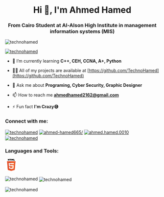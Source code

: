 <h1 align="center">Hi 👋, I'm Ahmed Hamed</h1>
<h3 align="center">From Cairo Student at Al-Alson High Institute in management information systems (MIS)</h3>

<p align="left"> <img src="https://komarev.com/ghpvc/?username=technohamed&label=Profile%20views&color=0e75b6&style=flat" alt="technohamed" /> </p>

<p align="left"> <a href="https://github.com/ryo-ma/github-profile-trophy"><img src="https://github-profile-trophy.vercel.app/?username=technohamed" alt="technohamed" /></a> </p>

- 🌱 I’m currently learning **C++, CEH, CCNA, A+, Python**

- 👨‍💻 All of my projects are available at [https://github.com/TechnoHamed](https://github.com/TechnoHamed)

- 💬 Ask me about **Programing, Cyber Security, Graphic Designer**

- 📫 How to reach me **ahmedhamed2162@gmail.com**

- ⚡ Fun fact **I'm Crazy😅**

<h3 align="left">Connect with me:</h3>
<p align="left">
<a href="https://codepen.io/technohamed" target="blank"><img align="center" src="https://raw.githubusercontent.com/rahuldkjain/github-profile-readme-generator/master/src/images/icons/Social/codepen.svg" alt="technohamed" height="30" width="40" /></a>
<a href="https://linkedin.com/in/ahmed-hamed665/" target="blank"><img align="center" src="https://raw.githubusercontent.com/rahuldkjain/github-profile-readme-generator/master/src/images/icons/Social/linked-in-alt.svg" alt="ahmed-hamed665/" height="30" width="40" /></a>
<a href="https://fb.com/ahmed.hamed.0010" target="blank"><img align="center" src="https://raw.githubusercontent.com/rahuldkjain/github-profile-readme-generator/master/src/images/icons/Social/facebook.svg" alt="ahmed.hamed.0010" height="30" width="40" /></a>
<a href="https://www.youtube.com/c/technohamed" target="blank"><img align="center" src="https://raw.githubusercontent.com/rahuldkjain/github-profile-readme-generator/master/src/images/icons/Social/youtube.svg" alt="technohamed" height="30" width="40" /></a>
</p>

<h3 align="left">Languages and Tools:</h3>
<p align="left"> <a href="https://www.w3.org/html/" target="_blank" rel="noreferrer"> <img src="https://raw.githubusercontent.com/devicons/devicon/master/icons/html5/html5-original-wordmark.svg" alt="html5" width="40" height="40"/> </a> </p>

<p><img align="left" src="https://github-readme-stats.vercel.app/api/top-langs?username=technohamed&show_icons=true&locale=en&layout=compact" alt="technohamed" /></p>

<p>&nbsp;<img align="center" src="https://github-readme-stats.vercel.app/api?username=technohamed&show_icons=true&locale=en" alt="technohamed" /></p>

<p><img align="center" src="https://github-readme-streak-stats.herokuapp.com/?user=technohamed&" alt="technohamed" /></p>
